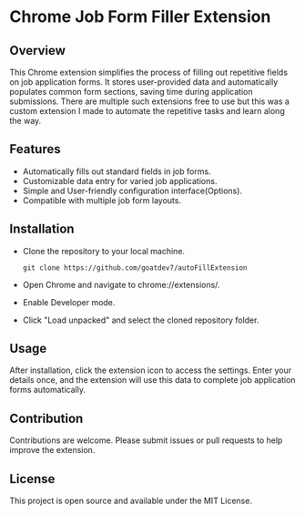 # Chrome Job Form Filler Extension

## Overview

This Chrome extension simplifies the process of filling out repetitive fields on job application forms. It stores user-provided data and automatically populates common form sections, saving time during application submissions. There are multiple such extensions free to use but this was a custom extension I made to automate the repetitive tasks and learn along the way. 

## Features

- Automatically fills out standard fields in job forms.
- Customizable data entry for varied job applications.
- Simple and User-friendly configuration interface(Options).
- Compatible with multiple job form layouts.

## Installation

- Clone the repository to your local machine.
    
    ```git clone https://github.com/goatdev7/autoFillExtension```
    
- Open Chrome and navigate to chrome://extensions/.
- Enable Developer mode.
- Click "Load unpacked" and select the cloned repository folder.

## Usage

After installation, click the extension icon to access the settings. Enter your details once, and the extension will use this data to complete job application forms automatically.

## Contribution

Contributions are welcome. Please submit issues or pull requests to help improve the extension.

## License

This project is open source and available under the MIT License.